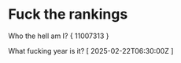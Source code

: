 # Fuck the rankings

Who the hell am I?
{ 11007313 }

What fucking year is it?
[ 2025-02-22T06:30:00Z ]
